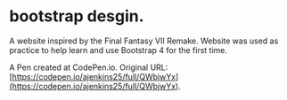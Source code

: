 # bootstrap desgin.
A website inspired by the Final Fantasy VII Remake. Website was used as practice to help learn and use Bootstrap 4 for the first time.
 
 A Pen created at CodePen.io. Original URL: [https://codepen.io/ajenkins25/full/QWbjwYx](https://codepen.io/ajenkins25/full/QWbjwYx).

 